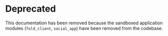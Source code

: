 # Deprecated

This documentation has been removed because the sandboxed application modules (`fold_client`, `social_app`) have been removed from the codebase.
